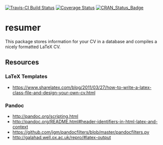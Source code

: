 <!-- README.md is generated from README.Rmd. Please edit that file -->
[![Travis-CI Build Status](https://travis-ci.org/jaredlander/resumer.svg?branch=master)](https://travis-ci.org/jaredlander/resumer) [![Coverage Status](https://img.shields.io/codecov/c/github/jaredlander/resumer/master.svg)](https://codecov.io/github/jaredlander/resumer?branch=master) [![CRAN\_Status\_Badge](http://www.r-pkg.org/badges/version/resumer)](http://cran.r-project.org/package=resumer)

resumer
=======

This package stores information for your CV in a database and compiles a nicely formatted LaTeX CV.

Resources
---------

### LaTeX Templates

-   <https://www.sharelatex.com/blog/2011/03/27/how-to-write-a-latex-class-file-and-design-your-own-cv.html>

### Pandoc

-   <http://pandoc.org/scripting.html>
-   <http://pandoc.org/README.html#header-identifiers-in-html-latex-and-context>
-   <https://github.com/jgm/pandocfilters/blob/master/pandocfilters.py>
-   <http://galahad.well.ox.ac.uk/repro/#latex-output>
